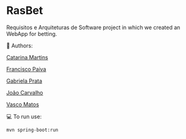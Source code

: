 # RasBet
Requisitos e Arquiteturas de Software project in which we created an WebApp for betting.

:busts_in_silhouette: Authors:

[Catarina Martins](https://github.com/CatarinaMorales)

[Francisco Paiva](https://github.com/Francisco-Paiva)

[Gabriela Prata](https://github.com/GabrielaPrata)

[João Carvalho](https://github.com/joaoca93166)

[Vasco Matos](https://github.com/vasco1m)


:computer: To run use:

```bash
mvn spring-boot:run

